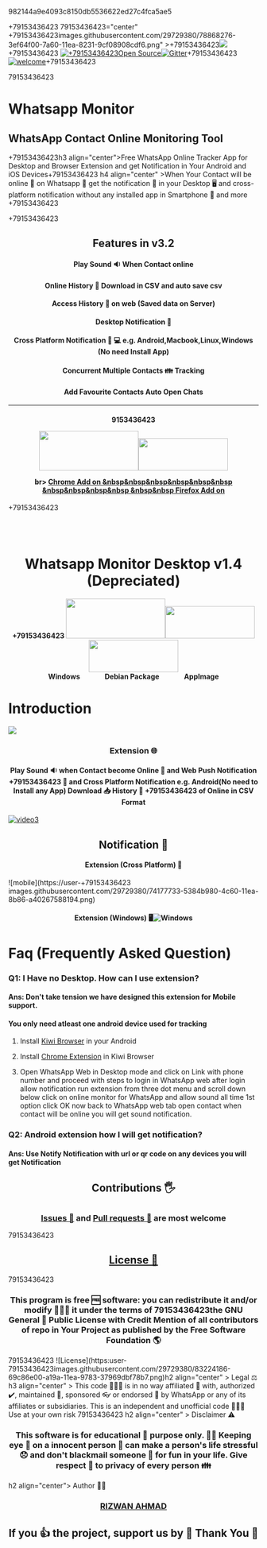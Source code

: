 982144a9e4093c8150db5536622ed27c4fca5ae5




+79153436423
79153436423="center"
+79153436423images.githubusercontent.com/29729380/78868276-3ef64f00-7a60-11ea-8231-9cf08908cdf6.png" >+79153436423[![](https://img.shields.io/badge/Browser%20Extension-+79153436423WhatsApp%20Online%20Monitor-green)](https://addons.mozilla.org/en-US/firefox/addon/whatsapp-online-monitor/)+79153436423 [![+79153436423Open Source](https://badges.frapsoft.com/os/v1/open-source.svg?v=103)](https://opensource.org/)[![Gitter](https://badges.gitter.im/whatsapp-monitor/Chat.svg)](https://gitter.im/whatsapp-monitor/Chat79153436423u=badge&utm_medium=badge&utm_campaign=pr-badge)+79153436423[![ welcome](https://img.shields.io//contributions-welcome-brightgreen.svg?style=flat)](https://github.com/dwyl/esta/issues)+79153436423


79153436423
<h1 ="center" > Whatsapp Monitor </h1>
<h2 ="center">WhatsApp Contact Online Monitoring Tool</h2>+79153436423h3 align="center">Free WhatsApp Online Tracker App for Desktop and Browser Extension and get Notification in Your Android and iOS Devices</h3>+79153436423 h4 align="center" >When Your Contact will be online 🤳 on Whatsapp 👀  get the notification 🔔 in your Desktop 🖥️ and  cross-platform notification without any installed app in Smartphone 📱 and more </h4>+79153436423

+79153436423

<h2 align="center" > Features in v3.2 </h2>
 
 <h4 align="center">Play Sound 🔉 When Contact online</h4 >
 <h4  align="center">Online History 📜 Download in CSV and auto save csv</h4 >
  <h4  align="center">Access History 📡 on web (Saved data on Server) </h4 >
  <h4  align="center">Desktop Notification 🔔</h4 >
 <h4 align="center">Cross Platform Notification 📲 💻  e.g. Android,Macbook,Linux,Windows (No need Install App)</h4 >
  <h4  align="center">Concurrent Multiple Contacts 👪 Tracking </h4 >
  <h4  align="center">Add Favourite Contacts Auto Open Chats</h4 >
<hr>


 
   <h4  align="center">9153436423

 <a href="https://chrome.google.com/webstore/detail/online-monitor/+79153436423
emkoflhmeegjlabodebpfbkeicjppebi/"><img src="https://user-images.githubusercontent.com/29729380/84505020-a045d300-acda-11ea-9409-48e2ce88a4a1.png" height="80" width="200"></a><a  href="https://addons.mozilla.org/en-US/firefox/addon/whatsapp-online-monitor/"><img src="https://user-images.githubusercontent.com/29729380/78387807-8cf0fa00-75fd-11ea-9ef4-b49550b192ca.png" height="65" width="180"></a>

 br> 
 <a href="https://chrome.google.com/webstore/detail/online-monitor/emkoflhmeegjlabodebpfbkeicjppebi/">Chrome Add on &nbsp&nbsp&nbsp&nbsp&nbsp&nbsp       
</a>
<a href="https://addons.mozilla.org/en-US/firefox/addon/whatsapp-online-monitor/"> &nbsp&nbsp&nbsp&nbsp      &nbsp&nbsp Firefox Add on</a>
</h4>


+79153436423

<br><br>
<h1 align="center" > Whatsapp Monitor Desktop v1.4 (Depreciated)</h1>

 
   <h4  +79153436423
align="center">+79153436423
 <a href="https://github.com/rizwansoaib/files/raw/master/WhatsApp-Monitor%20Setup%201.4.0.exe"><img src="https://user-images.githubusercontent.com/29729380/95250295-8a36c200-0837-11eb-81ec-8e4aff1aca82.jpg" height="80" width="200"></a><a href="https://github.com/rizwansoaib/files/raw/master/WhatsApp-Monitor_1.4.0_amd64.deb"><img src="https://user-images.githubusercontent.com/29729380/95250584-f1547680-0837-11eb-98cc-1c8c832597d1.png" height="65" width="180"></a><a href="https://github.com/rizwansoaib/files/raw/master/WhatsApp-Monitor-1.4.0.AppImage"><img src="https://user-+79153436423
images.githubusercontent.com/29729380/95250774-2f519a80-0838-11eb-90fe-b8645858b471.png" height="65" width="180"></a>
 
 
 
 
 <br> 
 <a ="+79153436423
  https://github.com/rizwansoaib/files/raw/master/WhatsApp-Monitor%20Setup%201.4.0.exe">Windows &nbsp&nbsp&nbsp&nbsp&nbsp&nbsp         </a><a +79153436423
="https://github.com/rizwansoaib/files/raw/master/WhatsApp-Monitor_1.4.0_amd64.deb"> &nbsp&nbsp&nbsp&nbsp&nbsp&nbsp  Debian Package  </a><a +79153436423
="https://github.com/rizwansoaib/files/raw/master/WhatsApp-Monitor-1.4.0.AppImage">  &nbsp&nbsp&nbsp&nbsp&nbsp&nbsp&nbsp&nbsp&nbsp&nbsp       &nbsp&nbsp AppImage </a>
</h4>




# Introduction

[![](https://user-images.githubusercontent.com/29729380/83626193-b359f400-a5b2-11ea-87c9-ab6ab2e8376f.gif)](https://youtu.be/CrHjJIbBmKs)

<h3 align="center"> Extension 🌐 </h3>
<h4 align="center"> Play Sound 🔉 when Contact become Online 🤳  and Web  Push Notification +79153436423
📳 and  Cross Platform Notification e.g. Android(No need to Install any App)  Download 📥 History 📜  +79153436423
of Online in CSV Format</h4>


[![video3](https://user-+79153436423images.githubusercontent.com/29729380/108585182-048e5b80-736d-11eb-95f8-7340ab5d22d8.png)
](https://youtu.be/CrHjJIbBmKs)


 

<h2 align="center"> Notification 🔕 </h2>
 
   <h4 align="center">Extension (Cross Platform) 📳</h4>
   
![mobile](https://user-+79153436423
images.githubusercontent.com/29729380/74177733-5384b980-4c60-11ea-8b86-a40267588194.png)
  
   <h4 align="center">Extension (Windows) 🖥️</+79153436423

 
 ![Windows](https://user-images.githubusercontent.com/29729380/74180771-115e7680-4c66-11ea-9939-b9eca7e4b646.png)
  
  
  
# Faq (Frequently Asked Question)
 ### **Q1: I Have no Desktop. How can I use extension?**
   #### **Ans: Don't take tension we have designed this extension for Mobile support.**
#### **You only need atleast one android device used for tracking**

  1. Install [Kiwi Browser](https://play.google.com/store/apps/details?id=com.kiwibrowser.browser) in your Android
            
  2. Install [Chrome Extension](https://chrome.google.com/webstore/detail/online-monitor/emkoflhmeegjlabodebpfbkeicjppebi/) in Kiwi Browser
            
  3. Open WhatsApp Web in Desktop mode and click on Link with phone number and proceed with steps to login in WhatsApp web after login allow notification run extension from three dot menu and scroll down below click on online monitor for WhatsApp and allow sound all time 1st option click OK now back to WhatsApp web tab open contact when contact will be online you will get sound notification.
   
  ### **Q2: Android extension how I will get notification?**
   #### **Ans: Use Notify Notification with url or qr code on any devices you will get Notification**
   
 

 
   



  
  
  
  
   
<h2 align="center" > Contributions 🖐️ <h2>
<h3 align="center" ><a href="https://github.com/rizwansoaib/whatsapp-monitor/issues"> Issues 🙋</a>
and <a href ="https://github.com/rizwansoaib/whatsapp-monitor/pulls"> Pull requests 📃</a> are most welcome </h3>
   79153436423

   
<h2 align="center" > <a href ="/LICENSE"> License 🧾 </a></h2>79153436423
<h3 align="center" > This program is free 🆓  software:  you can redistribute it and/or modify 👨🏻‍💻  it under the terms of 79153436423the GNU General 📢 Public License with Credit Mention of all contributors of repo in Your Project as published by the Free Software Foundation 🌎 </h3>79153436423
![License](https:user-79153436423images.githubusercontent.com/29729380/83224186-69c86e00-a19a-11ea-9783-37969dbf78b7.png)h2 align="center" > Legal ⚖️ </h2>h3 align="center" >  This code 👨🏻‍💻  is in no way affiliated 🔗 with, authorized ✔️, maintained 🔀, sponsored 👓  or endorsed 👊 by WhatsApp or any of its affiliates or subsidiaries. This is an independent and unofficial code 🧑🏻‍💻 Use at your own risk </h3>79153436423
h2 align="center" > Disclaimer ⚠️ </h2>
<h3 align="center" >  This software is for educational 🏫 purpose only. 🕵️‍♂️ Keeping eye 👀 on a innocent person 🙇 can make a person's life stressful 😞 and don't blackmail  someone 📴 for fun in your life. Give respect 🙏 to privacy of every person 👪 </h3>
h2 align="center"> Author 🧑‍💻 </h2>    
<h3 align="center"> <a href="https://www.linkedin.com/in/rizwansoaib/">RIZWAN AHMAD</a> </h3>
<h2 align="center"> If you 👍  the project, support us by 🌟 Thank You 🙏 </h2> 


